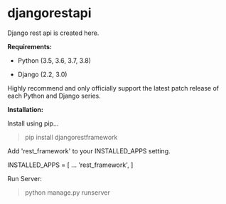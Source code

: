 # djangorestapi
Django rest api is created here.

**Requirements:**

* Python (3.5, 3.6, 3.7, 3.8)

* Django (2.2, 3.0)

Highly recommend and only officially support the latest patch release of each Python and Django series.

**Installation:**

Install using pip...

> pip install djangorestframework

Add 'rest_framework' to your INSTALLED_APPS setting.

INSTALLED_APPS = [
    ...
    'rest_framework',
]

Run Server:

> python manage.py runserver 
